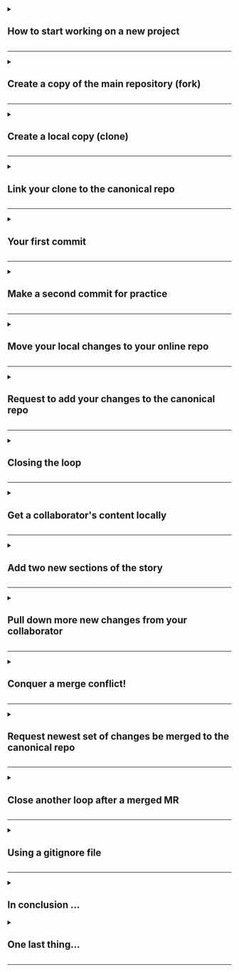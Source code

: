 <details>
<summary><h2>How to start working on a new project</h2></summary>



</details>

<hr>

<details>
<summary><h2>Create a copy of the main repository (fork)</h2></summary>



</details>

<hr>

<details>
<summary><h2>Create a local copy (clone)</h2></summary>



</details>

<hr>

<details>
<summary><h2>Link your clone to the canonical repo</h2></summary>



</details>

<hr>

<details>
<summary><h2>Your first commit</h2></summary>



</details>

<hr>

<details>
<summary><h2>Make a second commit for practice</h2></summary>



</details>

<hr>

<details>
<summary><h2>Move your local changes to your online repo</h2></summary>



</details>

<hr>

<details>
<summary><h2>Request to add your changes to the canonical repo</h2></summary>



</details>

<hr>

<details>
<summary><h2>Closing the loop</h2></summary>



</details>

<hr>

<details>
<summary><h2>Get a collaborator's content locally</h2></summary>



</details>

<hr>

<details>
<summary><h2>Add two new sections of the story</h2></summary>



</details>

<hr>

<details>
<summary><h2>Pull down more new changes from your collaborator</h2></summary>



</details>

<hr>

<details>
<summary><h2>Conquer a merge conflict!</h2></summary>



</details>

<hr>

<details>
<summary><h2>Request newest set of changes be merged to the canonical repo</h2></summary>



</details>

<hr>

<details>
<summary><h2>Close another loop after a merged MR</h2></summary>



</details>

<hr>

<details>
<summary><h2>Using a gitignore file</h2></summary>



</details>

<hr>

<details>
<summary><h2>In conclusion ...</h2></summary>



</details>

<details>
<summary><h2>One last thing...</h2></summary>

![Minions Bob, Stuart, and Kevin expressing jubilation](archive/img/81443707-86452d80-913b-11ea-9ad4-7be24ff64c39.gif)

Congratulations - you completed the tutorial!

</details>

<hr>
